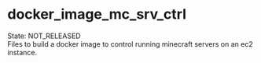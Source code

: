 # docker_image_mc_srv_ctrl
State: NOT_RELEASED  
Files to build a docker image to control running minecraft servers on an ec2 instance.  
